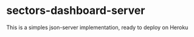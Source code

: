 # sectors-dashboard-server

This is a simples json-server implementation, ready to deploy on Heroku
